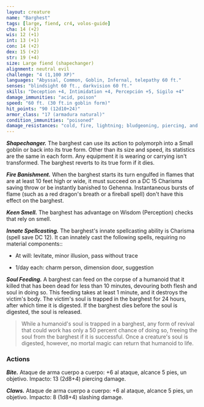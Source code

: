 ```yaml
---
layout: creature
name: "Barghest"
tags: [large, fiend, cr4, volos-guide]
cha: 14 (+2)
wis: 12 (+1)
int: 13 (+1)
con: 14 (+2)
dex: 15 (+2)
str: 19 (+4)
size: Large fiend (shapechanger)
alignment: neutral evil
challenge: "4 (1,100 XP)"
languages: "Abyssal, Common, Goblin, Infernal, telepathy 60 ft."
senses: "blindsight 60 ft., darkvision 60 ft."
skills: "Deception +4, Intimidation +4, Percepción +5, Sigilo +4"
damage_immunities: "acid, poison"
speed: "60 ft. (30 ft.in goblin form)"
hit_points: "90 (12d10+24)"
armor_class: "17 (armadura natural)"
condition_immunities: "poisoned"
damage_resistances: "cold, fire, lightning; bludgeoning, piercing, and slashing from nonmagical weapons"
---
```


***Shapechanger.*** The barghest can use its action to polymorph into a Small goblin or back into its true form. Other than its size and speed, its statistics are the same in each form. Any equipment it is wearing or carrying isn't transformed. The barghest reverts to its true form if it dies.

***Fire Banishment.*** When the barghest starts its turn engulfed in flames that are at least 10 feet high or wide, it must succeed on a DC 15 Charisma saving throw or be instantly banished to Gehenna. Instantaneous bursts of flame (such as a red dragon's breath or a fireball spell) don't have this effect on the barghest.

***Keen Smell.*** The barghest has advantage on Wisdom (Perception) checks that rely on smell.

***Innate Spellcasting.*** The barghest's innate spellcasting ability is Charisma (spell save DC 12). It can innately cast the following spells, requiring no material components::

* At will: levitate, minor illusion, pass without trace

* 1/day each: charm person, dimension door, suggestion

***Soul Feeding.*** A barghest can feed on the corpse of a humanoid that it killed that has been dead for less than 10 minutes, devouring both flesh and soul in doing so. This feeding takes at least 1 minute, and it destroys the victim's body. The victim's soul is trapped in the barghest for 24 hours, after which time it is digested. If the barghest dies before the soul is digested, the soul is released.

>While a humanoid's soul is trapped in a barghest, any form of revival that could work has only a 50 percent chance of doing so, freeing the soul from the barghest if it is successful. Once a creature's soul is digested, however, no mortal magic can return that humanoid to life.

### Actions

***Bite.*** Ataque de arma cuerpo a cuerpo: +6 al ataque, alcance 5 pies, un objetivo. Impacto: 13 (2d8+4) piercing damage.

***Claws.*** Ataque de arma cuerpo a cuerpo: +6 al ataque, alcance 5 pies, un objetivo. Impacto: 8 (1d8+4) slashing damage.